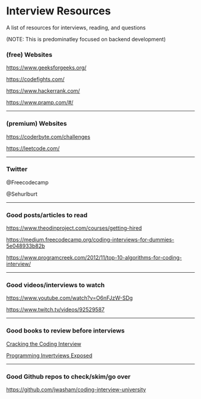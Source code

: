 # Interview Resources
A list of resources for interviews, reading, and questions

(NOTE: This is predominatley focused on backend development)


### (free) Websites

https://www.geeksforgeeks.org/

https://codefights.com/

https://www.hackerrank.com/

https://www.pramp.com/#/

***


### (premium) Websites

https://coderbyte.com/challenges

https://leetcode.com/
***


### Twitter

@Freecodecamp

@Sehurlburt

***


### Good posts/articles to read


https://www.theodinproject.com/courses/getting-hired

https://medium.freecodecamp.org/coding-interviews-for-dummies-5e048933b82b

https://www.programcreek.com/2012/11/top-10-algorithms-for-coding-interview/

***


### Good videos/interviews to watch

https://www.youtube.com/watch?v=O6nFJzW-SDg

https://www.twitch.tv/videos/92529587

***


### Good books to review before interviews

[Cracking the Coding Interview](https://www.amazon.com/Cracking-Coding-Interview-Programming-Questions/dp/098478280X)

[Programming Invertviews Exposed](https://www.amazon.com/Programming-Interviews-Exposed-Secrets-Landing/dp/1118261364/ref=pd_lpo_sbs_14_t_1/144-2732769-3474732?_encoding=UTF8&psc=1&refRID=72JWP74A24KDXG9ZF068)

***

### Good Github repos to check/skim/go over

https://github.com/jwasham/coding-interview-university
